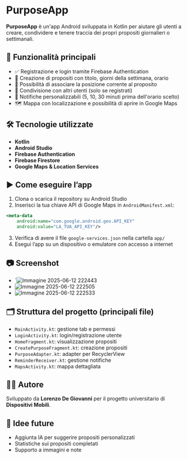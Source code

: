 # PurposeApp

**PurposeApp** è un'app Android sviluppata in Kotlin per aiutare gli utenti a creare, condividere e tenere traccia dei propri propositi giornalieri o settimanali.

## 🧠 Funzionalità principali

- ✅ Registrazione e login tramite Firebase Authentication
- 📝 Creazione di propositi con titolo, giorni della settimana, orario
- 📍 Possibilità di associare la posizione corrente al proposito
- 👥 Condivisione con altri utenti (solo se registrati)
- 🔔 Notifiche personalizzabili (5, 10, 30 minuti prima dell'orario scelto)
- 🗺️ Mappa con localizzazione e possibilità di aprire in Google Maps

## 🛠️ Tecnologie utilizzate

- **Kotlin**
- **Android Studio**
- **Firebase Authentication**
- **Firebase Firestore**
- **Google Maps & Location Services**

## ▶️ Come eseguire l’app

1. Clona o scarica il repository su Android Studio
2. Inserisci la tua chiave API di Google Maps in `AndroidManifest.xml`:

```xml
<meta-data
    android:name="com.google.android.geo.API_KEY"
    android:value="LA_TUA_API_KEY"/>
```

3. Verifica di avere il file `google-services.json` nella cartella `app/`
4. Esegui l’app su un dispositivo o emulatore con accesso a internet

## 📷 Screenshot
- `![Immagine 2025-06-12 222443](https://github.com/user-attachments/assets/693899b5-48c7-45fc-acea-e2214c384f2d)
- ![Immagine 2025-06-12 222505](https://github.com/user-attachments/assets/d53e8025-80d6-4040-b733-8c464dded83f)
- ![Immagine 2025-06-12 222533](https://github.com/user-attachments/assets/15d364eb-28f2-4527-b9bf-db271603e261)

## 🗂️ Struttura del progetto (principali file)

- `MainActivity.kt`: gestione tab e permessi
- `LoginActivity.kt`: login/registrazione utente
- `HomeFragment.kt`: visualizzazione propositi
- `CreatePurposeFragment.kt`: creazione propositi
- `PurposeAdapter.kt`: adapter per RecyclerView
- `ReminderReceiver.kt`: gestione notifiche
- `MapsActivity.kt`: mappa dettagliata

## 👨‍💻 Autore

Sviluppato da **Lorenzo De Giovanni** per il progetto universitario di **Dispositivi Mobili**.

## 🚀 Idee future

- Aggiunta IA per suggerire propositi personalizzati
- Statistiche sui propositi completati
- Supporto a immagini e note
